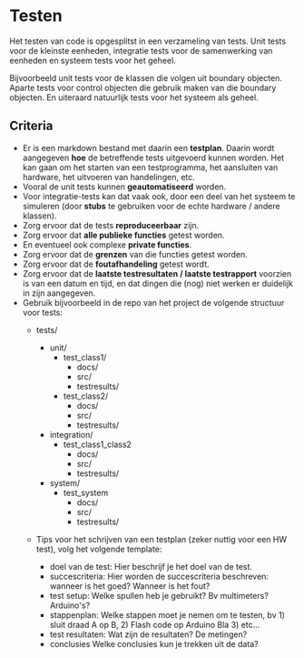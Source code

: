 # Testen

Het testen van code is opgesplitst in een verzameling van tests. Unit tests voor de kleinste eenheden, integratie tests voor de samenwerking van eenheden en systeem tests voor het geheel.

Bijvoorbeeld unit tests voor de klassen die volgen uit boundary objecten. Aparte tests voor control objecten die gebruik maken van die boundary objecten. En uiteraard natuurlijk tests voor het systeem als geheel.

## Criteria 
- Er is een markdown bestand met daarin een **testplan**. 
Daarin wordt aangegeven **hoe** de betreffende tests uitgevoerd kunnen worden. Het kan gaan om het starten van een testprogramma, het aansluiten van hardware, het uitvoeren van handelingen, etc.
- Vooral de unit tests kunnen **geautomatiseerd** worden.
- Voor integratie-tests kan dat vaak ook, door een deel van het systeem te simuleren (door **stubs** te gebruiken voor de echte hardware / andere klassen).
- Zorg ervoor dat de tests **reproduceerbaar** zijn.
- Zorg ervoor dat **alle publieke functies** getest worden.
- En eventueel ook complexe **private functies**. 
- Zorg ervoor dat de **grenzen** van die functies getest worden.
- Zorg ervoor dat de **foutafhandeling** getest wordt.
- Zorg ervoor dat de **laatste testresultaten / laatste testrapport** voorzien is van een datum en tijd, en dat dingen die (nog) niet werken er duidelijk in zijn aangegeven. 
- Gebruik bijvoorbeeld in de repo van het project de volgende structuur voor tests:
    - tests/
        - unit/
          - test_class1/
            - docs/
            - src/
            - testresults/
          - test_class2/
            - docs/
            - src/
            - testresults/
        - integration/
          - test_class1_class2
            - docs/
            - src/
            - testresults/
        - system/
            - test_system
                - docs/
                - src/
                - testresults/
 
  - Tips voor het schrijven van een testplan  (zeker nuttig voor een HW test), volg het volgende template:
    - doel van de test:       Hier beschrijf je het doel van de test.
    - succescriteria:         Hier worden de succescriteria beschreven: wanneer is het goed? Wanneer is het fout?
    - test setup:             Welke spullen heb je gebruikt? Bv multimeters? Arduino's?
    - stappenplan:            Welke stappen moet je nemen om te testen, bv 1) sluit draad A op B, 2) Flash code op Arduino Bla 3) etc...
    - test resultaten:        Wat zijn de resultaten? De metingen?
    - conclusies              Welke conclusies kun je trekken uit de data?
       
